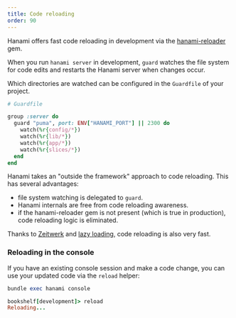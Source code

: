 ```yaml
---
title: Code reloading
order: 90
---
```


Hanami offers fast code reloading in development via the [hanami-reloader](https://github.com/hanami/reloader) gem.

When you run `hanami server` in development, `guard` watches the file system for code edits and restarts the Hanami server when changes occur.

Which directories are watched can be configured in the `Guardfile` of your project.

```ruby
# Guardfile

group :server do
  guard "puma", port: ENV["HANAMI_PORT"] || 2300 do
    watch(%r{config/*})
    watch(%r{lib/*})
    watch(%r{app/*})
    watch(%r{slices/*})
  end
end
```

Hanami takes an "outside the framework" approach to code reloading. This has several advantages:

- file system watching is delegated to `guard`.
- Hanami internals are free from code reloading awareness.
- if the hanami-reloader gem is not present (which is true in production), code reloading logic is eliminated.

Thanks to [Zeitwerk](/v2.3/app/autoloading/) and [lazy loading](/v2.3/app/booting/), code reloading is also very fast.

### Reloading in the console

If you have an existing console session and make a code change, you can use your updated code via the `reload` helper:

```ruby
bundle exec hanami console

bookshelf[development]> reload
Reloading...
```
